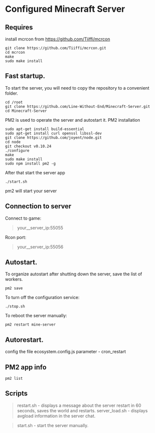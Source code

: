 # Configured Minecraft Server

## Requires
install mcrcon from https://github.com/Tiiffi/mcrcon
```
git clone https://github.com/Tiiffi/mcrcon.git
cd mcrcon
make
sudo make install
```
## Fast startup.
To start the server, you will need to copy the repository to a convenient folder.
```
cd /root
git clone https://github.com/Line-Without-End/Minecraft-Server.git
cd Minecraft-Server
```
PM2 is used to operate the server and autostart it.
PM2 installation 
```
sudo apt-get install build-essential
sudo apt-get install curl openssl libssl-dev
git clone https://github.com/joyent/node.git
cd node
git checkout v0.10.24
./configure
make
sudo make install
sudo npm install pm2 -g
```
After that start the server app
```
./start.sh
```
pm2 will start your server
## Connection to server
Connect to game:
> your__server_ip:55055

Rcon port:
> your__server_ip:55056
## Autostart.
To organize autostart after shutting down the server, save the list of workers.
```
pm2 save
```
To turn off the configuration service:
```
./stop.sh
```
To reboot the server manually:
```
pm2 restart mine-server
```
## Autorestart.
config the file ecosystem.config.js parameter - cron_restart
## PM2 app info
```
pm2 list
```
## Scripts
> restart.sh - displays a message about the server restart in 60 seconds, saves the world and restarts.
> server_load.sh - displays avgload information in the server chat.

> start.sh - start the server manually.